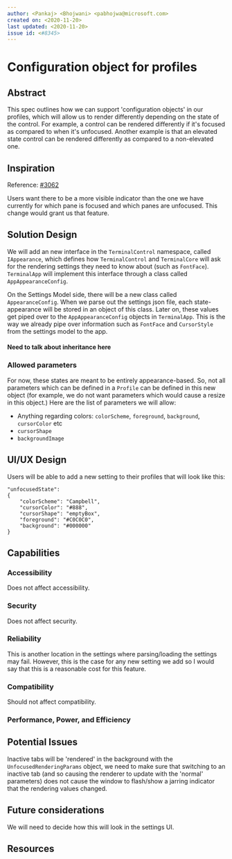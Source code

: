 ```yaml
---
author: <Pankaj> <Bhojwani> <pabhojwa@microsoft.com>
created on: <2020-11-20>
last updated: <2020-11-20>
issue id: <#8345>
---
```


# Configuration object for profiles

## Abstract

This spec outlines how we can support 'configuration objects' in our profiles, which
will allow us to render differently depending on the state of the control. For example, a
control can be rendered differently if it's focused as compared to when it's unfocused. Another
example is that an elevated state control can be rendered differently as compared to a
non-elevated one.

## Inspiration

Reference: [#3062](https://github.com/microsoft/terminal/issues/3062)

Users want there to be a more visible indicator than the one we have currently for which
pane is focused and which panes are unfocused. This change would grant us that feature.

## Solution Design

We will add an new interface in the `TerminalControl` namespace, called `IAppearance`, which defines how
`TerminalControl` and `TerminalCore` will ask for the rendering settings they need to know about (such as `FontFace`).
`TerminalApp` will implement this interface through a class called `AppAppearanceConfig`.

On the Settings Model side, there will be a new class called `AppearanceConfig`. When we parse out the
settings json file, each state-appearance will be stored in an object of this class. Later on, these values get
piped over to the `AppAppearanceConfig` objects in `TerminalApp`. This is the way we already pipe over information
such as `FontFace` and `CursorStyle` from the settings model to the app.

#### Need to talk about inheritance here

### Allowed parameters

For now, these states are meant to be entirely appearance-based. So, not all parameters which can be
defined in a `Profile` can be defined in this new object (for example, we do not want parameters which
would cause a resize in this object.) Here are the list of parameters we will allow:

- Anything regarding colors: `colorScheme`, `foreground`, `background`, `cursorColor` etc
- `cursorShape`
- `backgroundImage`

## UI/UX Design

Users will be able to add a new setting to their profiles that will look like this:

```
"unfocusedState": 
{
    "colorScheme": "Campbell",
    "cursorColor": "#888",
    "cursorShape": "emptyBox",
    "foreground": "#C0C0C0",
    "background": "#000000"
}
```

## Capabilities

### Accessibility

Does not affect accessibility.

### Security

Does not affect security.

### Reliability

This is another location in the settings where parsing/loading the settings may fail. However, this is the case
for any new setting we add so I would say that this is a reasonable cost for this feature.

### Compatibility

Should not affect compatibility.

### Performance, Power, and Efficiency

## Potential Issues

Inactive tabs will be 'rendered' in the background with the `UnfocusedRenderingParams` object, we need to make
sure that switching to an inactive tab (and so causing the renderer to update with the 'normal' parameters)
does not cause the window to flash/show a jarring indicator that the rendering values changed.

## Future considerations

We will need to decide how this will look in the settings UI.

## Resources


